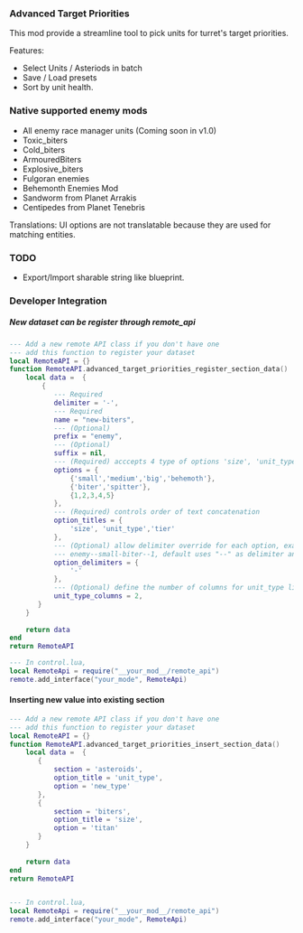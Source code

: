 ﻿### Advanced Target Priorities

This mod provide a streamline tool to pick units for turret's target priorities.

Features:
- Select Units / Asteriods in batch
- Save / Load presets
- Sort by unit health.

### Native supported enemy mods
- All enemy race manager units (Coming soon in v1.0)
- Toxic_biters
- Cold_biters
- ArmouredBiters
- Explosive_biters
- Fulgoran enemies
- Behemonth Enemies Mod
- Sandworm from Planet Arrakis
- Centipedes from Planet Tenebris

Translations: UI options are not translatable because they are used for matching entities.

### TODO
- Export/Import sharable string like blueprint.

### Developer Integration
##### New dataset can be register through remote_api
```lua
--- Add a new remote API class if you don't have one
--- add this function to register your dataset
local RemoteAPI = {}
function RemoteAPI.advanced_target_priorities_register_section_data()
    local data =  {
        {
           --- Required 
           delimiter = '-',
           --- Required
           name = "new-biters",
           --- (Optional)
           prefix = "enemy",
           --- (Optional)
           suffix = nil,
           --- (Required) acccepts 4 type of options 'size', 'unit_type', 'tier','variant'
           options = {
               {'small','medium','big','behemoth'},
               {'biter','spitter'},
               {1,2,3,4,5}
           },
           --- (Required) controls order of text concatenation
           option_titles = {
               'size', 'unit_type','tier'
           },
           --- (Optional) allow delimiter override for each option, example 
           --- enemy--small-biter--1, default uses "--" as delimiter and you override the size one with "-"
           option_delimiters = {
               '-'
           },
           --- (Optional) define the number of columns for unit_type list.
           unit_type_columns = 2,
       }
    }
    
    return data
end
return RemoteAPI

--- In control.lua,
local RemoteApi = require("__your_mod__/remote_api")
remote.add_interface("your_mode", RemoteApi)
```

#### Inserting new value into existing section
```lua
--- Add a new remote API class if you don't have one
--- add this function to register your dataset
local RemoteAPI = {}
function RemoteAPI.advanced_target_priorities_insert_section_data()
    local data =  {
       {
           section = 'asteroids',
           option_title = 'unit_type',
           option = 'new_type'
       },
       {
           section = 'biters',
           option_title = 'size',
           option = 'titan'
       }
    }
    
    return data
end
return RemoteAPI


--- In control.lua,
local RemoteApi = require("__your_mod__/remote_api")
remote.add_interface("your_mode", RemoteApi)
```